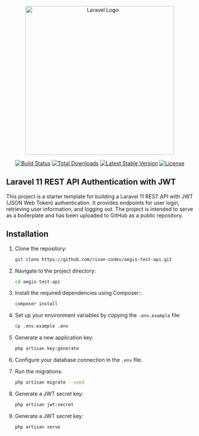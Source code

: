 <p align="center"><a href="https://laravel.com" target="_blank"><img src="https://raw.githubusercontent.com/laravel/art/master/logo-lockup/5%20SVG/2%20CMYK/1%20Full%20Color/laravel-logolockup-cmyk-red.svg" width="400" alt="Laravel Logo"></a></p>

<p align="center">
<a href="https://github.com/laravel/framework/actions"><img src="https://github.com/laravel/framework/workflows/tests/badge.svg" alt="Build Status"></a>
<a href="https://packagist.org/packages/laravel/framework"><img src="https://img.shields.io/packagist/dt/laravel/framework" alt="Total Downloads"></a>
<a href="https://packagist.org/packages/laravel/framework"><img src="https://img.shields.io/packagist/v/laravel/framework" alt="Latest Stable Version"></a>
<a href="https://packagist.org/packages/laravel/framework"><img src="https://img.shields.io/packagist/l/laravel/framework" alt="License"></a>
</p>

## Laravel 11 REST API Authentication with JWT

This project is a starter template for building a Laravel 11 REST API with JWT (JSON Web Token) authentication. It provides endpoints for user login, retrieving user information, and logging out. The project is intended to serve as a boilerplate and has been uploaded to GitHub as a public repository.

## Installation

1. Clone the repository:
   ```bash
   git clone https://github.com/rivan-codes/aegis-test-api.git
    ```

2. Navigate to the project directory:
    ```bash
    cd aegis-test-api
    ```
3. Install the required dependencies using Composer::

   ```bash
   composer install
    ```
4. Set up your environment variables by copying the `.env.example` file:
   ```bash
   cp .env.example .env
    ```

5. Generate a new application key:
    ```bash
    php artisan key:generate
    ```
6. Configure your database connection in the `.env` file.
7. Run the migrations:
    ```bash
    php artisan migrate --seed
    ```
8. Generate a JWT secret key:

   ```bash
   php artisan jwt:secret
    ```
8. Generate a JWT secret key:

   ```bash
   php artisan serve
    ```
